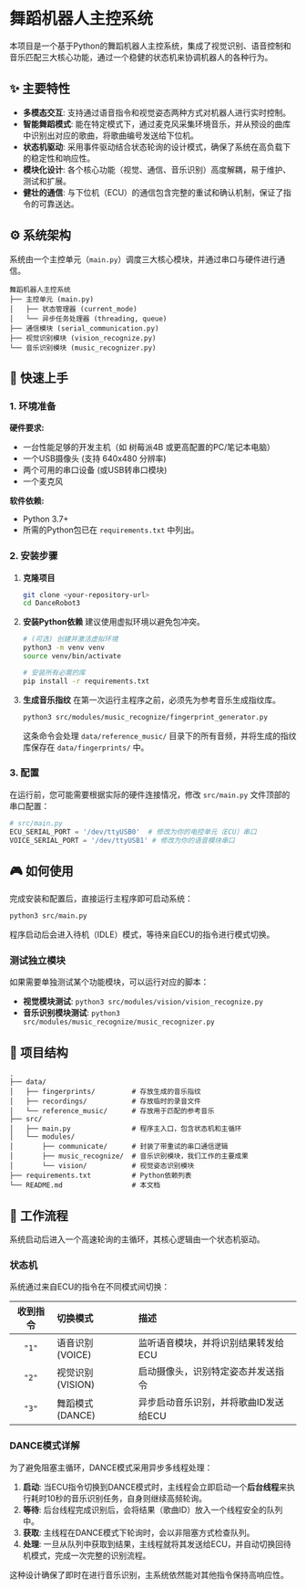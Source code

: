 # 舞蹈机器人主控系统

本项目是一个基于Python的舞蹈机器人主控系统，集成了视觉识别、语音控制和音乐匹配三大核心功能，通过一个稳健的状态机来协调机器人的各种行为。

## ✨ 主要特性

- **多模态交互**: 支持通过语音指令和视觉姿态两种方式对机器人进行实时控制。
- **智能舞蹈模式**: 能在特定模式下，通过麦克风采集环境音乐，并从预设的曲库中识别出对应的歌曲，将歌曲编号发送给下位机。
- **状态机驱动**: 采用事件驱动结合状态轮询的设计模式，确保了系统在高负载下的稳定性和响应性。
- **模块化设计**: 各个核心功能（视觉、通信、音乐识别）高度解耦，易于维护、测试和扩展。
- **健壮的通信**: 与下位机（ECU）的通信包含完整的重试和确认机制，保证了指令的可靠送达。

## ⚙️ 系统架构

系统由一个主控单元（`main.py`）调度三大核心模块，并通过串口与硬件进行通信。

```
舞蹈机器人主控系统
├── 主控单元 (main.py)
│   ├── 状态管理器 (current_mode)
│   └── 异步任务处理器 (threading, queue)
├── 通信模块 (serial_communication.py)
├── 视觉识别模块 (vision_recognize.py)
└── 音乐识别模块 (music_recognizer.py)
```

## 🚀 快速上手

### 1. 环境准备

**硬件要求:**
- 一台性能足够的开发主机（如 树莓派4B 或更高配置的PC/笔记本电脑）
- 一个USB摄像头 (支持 640x480 分辨率)
- 两个可用的串口设备 (或USB转串口模块)
- 一个麦克风

**软件依赖:**
- Python 3.7+
- 所需的Python包已在 `requirements.txt` 中列出。

### 2. 安装步骤

1.  **克隆项目**
    ```bash
    git clone <your-repository-url>
    cd DanceRobot3
    ```

2.  **安装Python依赖**
    建议使用虚拟环境以避免包冲突。
    ```bash
    # (可选) 创建并激活虚拟环境
    python3 -m venv venv
    source venv/bin/activate 
    
    # 安装所有必需的库
    pip install -r requirements.txt
    ```

3.  **生成音乐指纹**
    在第一次运行主程序之前，必须先为参考音乐生成指纹库。
    ```bash
    python3 src/modules/music_recognize/fingerprint_generator.py
    ```
    这条命令会处理 `data/reference_music/` 目录下的所有音频，并将生成的指纹库保存在 `data/fingerprints/` 中。

### 3. 配置

在运行前，您可能需要根据实际的硬件连接情况，修改 `src/main.py` 文件顶部的串口配置：

```python
# src/main.py
ECU_SERIAL_PORT = '/dev/ttyUSB0'  # 修改为你的电控单元（ECU）串口
VOICE_SERIAL_PORT = '/dev/ttyUSB1' # 修改为你的语音模块串口
```

## 🎮 如何使用

完成安装和配置后，直接运行主程序即可启动系统：

```bash
python3 src/main.py
```

程序启动后会进入待机（IDLE）模式，等待来自ECU的指令进行模式切换。

### 测试独立模块

如果需要单独测试某个功能模块，可以运行对应的脚本：
- **视觉模块测试**: `python3 src/modules/vision/vision_recognize.py`
- **音乐识别模块测试**: `python3 src/modules/music_recognize/music_recognizer.py`

## 📂 项目结构

```
.
├── data/
│   ├── fingerprints/         # 存放生成的音乐指纹
│   ├── recordings/           # 存放临时的录音文件
│   └── reference_music/      # 存放用于匹配的参考音乐
├── src/
│   ├── main.py               # 程序主入口，包含状态机和主循环
│   └── modules/
│       ├── communicate/      # 封装了带重试的串口通信逻辑
│       ├── music_recognize/  # 音乐识别模块，我们工作的主要成果
│       └── vision/           # 视觉姿态识别模块
├── requirements.txt          # Python依赖列表
└── README.md                 # 本文档
```

## 🤖 工作流程

系统启动后进入一个高速轮询的主循环，其核心逻辑由一个状态机驱动。

### 状态机

系统通过来自ECU的指令在不同模式间切换：

| 收到指令 | 切换模式 | 描述 |
|:---:|:---|:---|
| `"1"` | 语音识别 (VOICE) | 监听语音模块，并将识别结果转发给ECU |
| `"2"` | 视觉识别 (VISION) | 启动摄像头，识别特定姿态并发送指令 |
| `"3"` | 舞蹈模式 (DANCE) | 异步启动音乐识别，并将歌曲ID发送给ECU |

### DANCE模式详解

为了避免阻塞主循环，DANCE模式采用异步多线程处理：
1.  **启动**: 当ECU指令切换到DANCE模式时，主线程会立即启动一个**后台线程**来执行耗时10秒的音乐识别任务，自身则继续高频轮询。
2.  **等待**: 后台线程完成识别后，会将结果（歌曲ID）放入一个线程安全的队列中。
3.  **获取**: 主线程在DANCE模式下轮询时，会以非阻塞方式检查队列。
4.  **处理**: 一旦从队列中获取到结果，主线程就将其发送给ECU，并自动切换回待机模式，完成一次完整的识别流程。

这种设计确保了即时在进行音乐识别，主系统依然能对其他指令保持高响应性。


